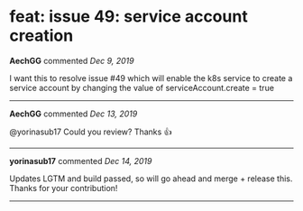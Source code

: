 # feat: issue 49: service account creation

**AechGG** commented *Dec 9, 2019*

I want this to resolve issue #49 which will enable the k8s service to create a service account by changing the value of serviceAccount.create = true
<br />
***


**AechGG** commented *Dec 13, 2019*

@yorinasub17 Could you review? Thanks 👍 
***

**yorinasub17** commented *Dec 14, 2019*

Updates LGTM and build passed, so will go ahead and merge + release this. Thanks for your contribution!
***

